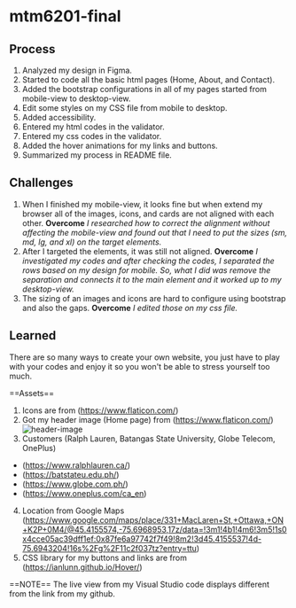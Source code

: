 # mtm6201-final

## Process
1. Analyzed my design in Figma.
2. Started to code all the basic html pages (Home, About, and Contact).
3. Added the bootstrap configurations in all of my pages started from mobile-view to desktop-view.
4. Edit some styles on my CSS file from mobile to desktop.
5. Added accessibility.
6. Entered my html codes in the validator.
7. Entered my css codes in the validator.
8. Added the hover animations for my links and buttons.
9. Summarized my process in README file.

## Challenges
1. When I finished my mobile-view, it looks fine but when extend my browser all of the images, icons, and cards are not aligned with each other.
**Overcome** *I researched how to correct the alignment without affecting the mobile-view and found out that I need to put the sizes (sm, md, lg, and xl) on the target elements.*
2. After I targeted the elements, it was still not aligned.
**Overcome** *I investigated my codes and after checking the codes, I separated the rows based on my design for mobile. So, what I did was remove the separation and connects it to the main element and it worked up to my desktop-view.* 
3. The sizing of an images and icons are hard to configure using bootstrap and also the gaps.
**Overcome** *I edited those on my css file.*

## Learned
There are so many ways to create your own website, you just have to play with your codes and enjoy it so you won't be able to stress yourself too much.

==Assets==
1. Icons are from (https://www.flaticon.com/)
2. Got my header image (Home page) from (https://www.flaticon.com/) ![header-image](../mtm6201-final/images/Header.png)
3. Customers (Ralph Lauren, Batangas State University, Globe Telecom, OnePlus)
- (https://www.ralphlauren.ca/)
- (https://batstateu.edu.ph/)
- (https://www.globe.com.ph/)
- (https://www.oneplus.com/ca_en)
4. Location from Google Maps (https://www.google.com/maps/place/331+MacLaren+St,+Ottawa,+ON+K2P+0M4/@45.4155574,-75.6968953,17z/data=!3m1!4b1!4m6!3m5!1s0x4cce05ac39dff1ef:0x87fe6a97742f7f49!8m2!3d45.4155537!4d-75.6943204!16s%2Fg%2F11c2f037tz?entry=ttu)
5. CSS library for my buttons and links are from (https://ianlunn.github.io/Hover/)


==NOTE==
The live view from my Visual Studio code displays different from the link from my github.
